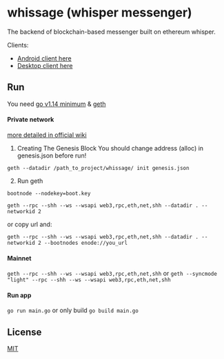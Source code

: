 # whissage (whisper messenger)
The backend of blockchain-based messenger built on ethereum whisper.

Clients:

* [Android client here](https://github.com/fvckyounimu/Whissage)
* [Desktop client here](https://github.com/semyon-dev/whissage-desktop)

## Run
You need [go v1.14 minimum](https://golang.org/dl/) & [geth](https://geth.ethereum.org/docs/install-and-build/installing-geth)

#### Private network
[more detailed in official wiki](https://github.com/ethereum/go-ethereum/wiki/Private-network)

1. Creating The Genesis Block
You should change address (alloc) in genesis.json before run!

`geth --datadir /path_to_project/whissage/ init genesis.json`

2. Run geth

`bootnode --nodekey=boot.key`

`geth --rpc --shh --ws --wsapi web3,rpc,eth,net,shh --datadir . --networkid 2`

or copy url and:

`geth --rpc --shh --ws --wsapi web3,rpc,eth,net,shh --datadir . --networkid 2 --bootnodes enode://you_url`

#### Mainnet

`geth --rpc --shh --ws --wsapi web3,rpc,eth,net,shh` or `geth --syncmode "light" --rpc --shh --ws --wsapi web3,rpc,eth,net,shh`

#### Run app

`go run main.go` or only build `go build main.go`

## License
[MIT](https://github.com/semyon-dev/whissage/blob/master/LICENSE)
